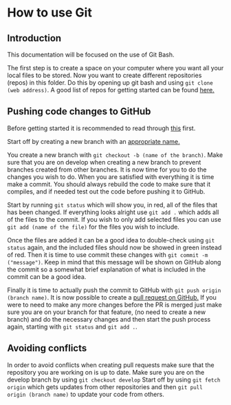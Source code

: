 # How to use Git

## Introduction

This documentation will be focused on the use of Git Bash.

The first step is to create a space on your computer where you want all your local files to be stored. Now you want to create different repositories (repos) in this folder. Do this by opening up git bash and using `git clone (web address)`. A good list of repos for getting started can be found [here.](https://bhom.xyz/documentation/Contributing/Getting-started-for-developers/)

## Pushing code changes to GitHub

Before getting started it is recommended to read through [this](https://docs.github.com/en/get-started/quickstart/github-flow) first.

Start off by creating a new branch with an [appropriate name.](https://bhom.xyz/documentation/Development/Best%20practices/Branching-Strategy/)

You create a new branch with `git checkout -b (name of the branch)`. Make sure that you are on develop when creating a new branch to prevent branches created from other branches. 
It is now time for you to do the changes you wish to do. When you are satisfied with everything it is time make a commit. You should always rebuild the code to make sure that it compiles, and if needed test out the code before pushing it to GitHub. 

Start by running `git status` which will show you, in red, all of the files that has been changed. If everything looks alright use `git add .` which adds all of the files to the commit. If you wish to only add selected files you can use `git add (name of the file)` for the files you wish to include. 

Once the files are added it can be a good idea to double-check using `git status` again, and the included files should now be showed in green instead of red.
Then it is time to use commit these changes with `git commit -m ("message")`. Keep in mind that this message will be shown on GitHub along the commit so a somewhat brief explanation of what is included in the commit can be a good idea.

Finally it is time to actually push the commit to GitHub with `git push origin (branch name)`. It is now possible to create a [pull request on GitHub.](https://bhom.xyz/documentation/Contributing/Pull-Requests/)	
If you were to need to make any more changes before the PR is merged just make sure you are on your branch for that feature, (no need to create a new branch) and do the necessary changes and then  start the push process again, starting with `git status` and `git add .`. 
  

## Avoiding conflicts

In order to avoid conflicts when creating pull requests make sure that the repository you are working on is up to date. 
Make sure you are on the develop branch by using `git checkout develop`
Start off by using `git fetch origin` which gets updates from other repositories and then `git pull origin (branch name)` to update your code from others.

